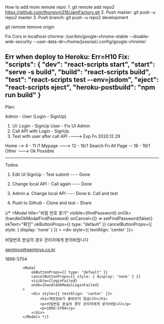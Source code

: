 How to add more remote repo:
    1. git remote add repo2 https://github.com/thongvm316/JamFactory.git
    2. Push master: git push -u repo2 master
    3. Push branch: git push -u repo2 development

git remote remove origin

Fix Cors in localhost-chorme: 
/usr/bin/google-chrome-stable --disable-web-security --user-data-dir=/home/jossnaz/.config/google-chrome/

Err when deploy to Heroku: Err=H10
Fix:
    "scripts": {
        "dev": "react-scripts start",
        "start": "serve -s build",
        "build": "react-scripts build",
        "test": "react-scripts test --env=jsdom",
        "eject": "react-scripts     eject",
        "heroku-postbuild": "npm run build"
    }
---------------------------------------------------------
Plan:

Admin - User (Login - SignUp)
1. UI: Login - SignUp User - Fix UI Admin
2. Call API with Login - SignUp
3. Test with user after call API
----> Exp Fn 2020.12.29

Home --> 4 - 11 /1
Mypage ---> 12 - 16/1
Search Fn All Page -- 18 - 19/1 
Other ---> Ok
Possible


---------------------------------------------------------
Todos: 

1. Edit UI SignUp - Test submit ---- Done
2. Change local API - Call again ---- Done

3. Admin
    a. Change local API ---- Done
    b. Call and test
4. Push to Github - Clone and test - Share



























  {/* <Modal
                title="비밀 번호 찾기"
                visible={findPassword}
                onOk={handleOkModalFindPassword}
                onCancel={() => setFindPassword(false)}
                okText="확인"
                okButtonProps={{ type: "default" }}
                cancelButtonProps={{ style: { display: 'none' } }}
            >
                <div style={{ textAlign: 'center' }}>
                    <p>비밀번호 분실의 경우 관리자에게 문의바랍니다</p>
                    <p>gemtoys@gemtoys.co.kr</p>
                    <p>1899-5704</p>
                </div>
            </Modal>

            <Modal
                okButtonProps={{ type: "default" }}
                cancelButtonProps={{ style: { display: 'none' } }}
                visible={loginFailed}
                onOk={handleOkModalLoginFailed}
            >
                <div style={{ textAlign: 'center' }}>
                    <h1>계정정보가 올바르지 않습니다</h1>
                    <p>비밀번호 분실의 경우 관리자에게 문의바랍니다</p>
                    <p>1899-5704</p>
                </div>
            </Modal> */}